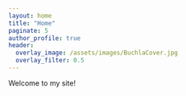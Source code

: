 ```yaml
---
layout: home
title: "Home"
paginate: 5
author_profile: true
header:
  overlay_image: /assets/images/BuchlaCover.jpg
  overlay_filter: 0.5
---
```


Welcome to my site!